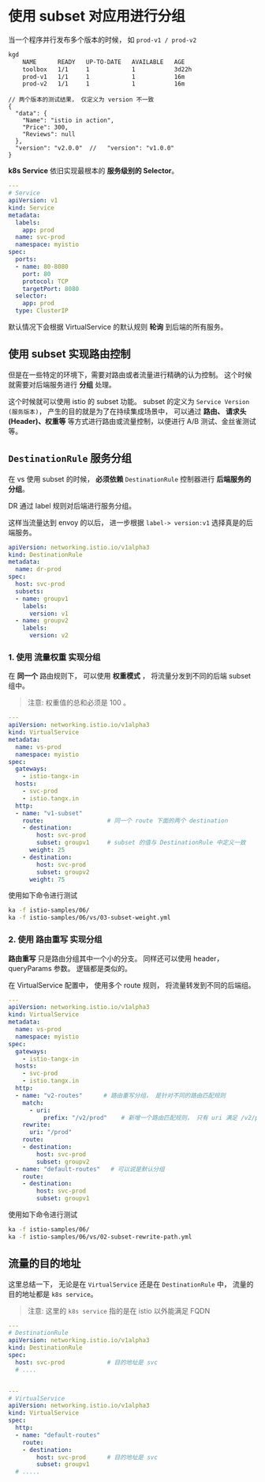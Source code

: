 # 使用 subset 对应用进行分组

当一个程序并行发布多个版本的时候， 如 `prod-v1 / prod-v2`

```bash
kgd
    NAME      READY   UP-TO-DATE   AVAILABLE   AGE
    toolbox   1/1     1            1           3d22h
    prod-v1   1/1     1            1           16m
    prod-v2   1/1     1            1           16m
```

```json5
// 两个版本的测试结果， 仅定义为 version 不一致
{
  "data": {
    "Name": "istio in action",
    "Price": 300,
    "Reviews": null
  },
  "version": "v2.0.0"  //   "version": "v1.0.0" 
}
```


**k8s Service** 依旧实现最根本的 **服务级别的 Selector**。

```yaml
---
# Service
apiVersion: v1
kind: Service
metadata:
  labels:
    app: prod
  name: svc-prod
  namespace: myistio
spec:
  ports:
  - name: 80-8080
    port: 80
    protocol: TCP
    targetPort: 8080
  selector:
    app: prod
  type: ClusterIP
```

默认情况下会根据 VirtualService 的默认规则 **轮询** 到后端的所有服务。


## 使用 subset 实现路由控制

但是在一些特定的环境下，需要对路由或者流量进行精确的认为控制。 这个时候就需要对后端服务进行 **分组** 处理。 

这个时候就可以使用 istio 的 subset 功能。 subset 的定义为 `Service Version (服务版本)`， 产生的目的就是为了在持续集成场景中， 可以通过 **路由、 请求头(Header)、权重等** 等方式进行路由或流量控制，以便进行 A/B 测试、金丝雀测试等。

## `DestinationRule` 服务分组

在 vs 使用 subset 的时候， **必须依赖** `DestinationRule` 控制器进行 **后端服务的分组**。

DR 通过 label 规则对后端进行服务分组。

这样当流量达到 envoy 的以后， 进一步根据 `label-> version:v1` 选择真是的后端服务。

```yaml
apiVersion: networking.istio.io/v1alpha3
kind: DestinationRule
metadata:
  name: dr-prod
spec:
  host: svc-prod
  subsets:
  - name: groupv1
    labels:
      version: v1
  - name: groupv2
    labels:
      version: v2
```


### 1. 使用 **流量权重** 实现分组

在 **同一个** 路由规则下， 可以使用 **权重模式** ， 将流量分发到不同的后端 subset 组中。

> 注意: 权重值的总和必须是 100 。

```yaml
---
apiVersion: networking.istio.io/v1alpha3
kind: VirtualService
metadata:
  name: vs-prod
  namespace: myistio
spec:
  gateways:
    - istio-tangx-in
  hosts:
    - svc-prod
    - istio.tangx.in
  http:
  - name: "v1-subset"
    route:                  # 同一个 route 下面的两个 destination
    - destination:
        host: svc-prod
        subset: groupv1     # subset 的值与 DestinationRule 中定义一致
      weight: 25
    - destination:
        host: svc-prod
        subset: groupv2
      weight: 75
```


使用如下命令进行测试

```bash
ka -f istio-samples/06/
ka -f istio-samples/06/vs/03-subset-weight.yml
```


### 2. 使用 **路由重写** 实现分组

**路由重写** 只是路由分组其中一个小的分支。 同样还可以使用 header， queryParams 参数。  逻辑都是类似的。

在 VirtualService 配置中， 使用多个 route 规则， 将流量转发到不同的后端组。


```yaml
---
apiVersion: networking.istio.io/v1alpha3
kind: VirtualService
metadata:
  name: vs-prod
  namespace: myistio
spec:
  gateways:
    - istio-tangx-in
  hosts:
    - svc-prod
    - istio.tangx.in
  http:
  - name: "v2-routes"      # 路由重写分组， 是针对不同的路由匹配规则
    match:
      - uri:
          prefix: "/v2/prod"    # 新增一个路由匹配规则， 只有 uri 满足 /v2/prod 才会访问 v2 版本的 pod
    rewrite:
      uri: "/prod"
    route:
    - destination:
        host: svc-prod
        subset: groupv2
  - name: "default-routes"   # 可以说是默认分组
    route:
    - destination:
        host: svc-prod
        subset: groupv1
```

使用如下命令进行测试

```bash
ka -f istio-samples/06/
ka -f istio-samples/06/vs/02-subset-rewrite-path.yml
```


## 流量的目的地址

这里总结一下， 无论是在 `VirtualService` 还是在 `DestinationRule` 中， 流量的目的地址都是 `k8s service`。

> 注意: 这里的 `k8s service` 指的是在 istio 以外能满足 FQDN


```yaml
---
# DestinationRule
apiVersion: networking.istio.io/v1alpha3
kind: DestinationRule
spec:
  host: svc-prod            # 目的地址是 svc
  # ....


---
# VirtualService
apiVersion: networking.istio.io/v1alpha3
kind: VirtualService
spec:
  http:
  - name: "default-routes"
    route:
    - destination:
        host: svc-prod      # 目的地址是 svc
        subset: groupv1
  # .....
```
